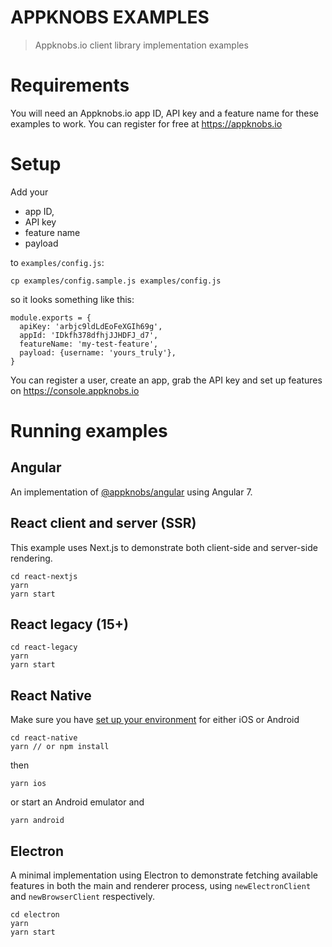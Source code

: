 # APPKNOBS EXAMPLES

> Appknobs.io client library implementation examples

# Requirements

You will need an Appknobs.io app ID, API key and a feature name for these examples to work.
You can register for free at https://appknobs.io

# Setup

Add your

* app ID,
* API key
* feature name
* payload

to `examples/config.js`:

```
cp examples/config.sample.js examples/config.js
```

so it looks something like this:

```
module.exports = {
  apiKey: 'arbjc9ldLdEoFeXGIh69g',
  appId: 'IDkfh378dfhjJJHDFJ_d7',
  featureName: 'my-test-feature',
  payload: {username: 'yours_truly'},
}
```

You can register a user, create an app, grab the API key and set up features on https://console.appknobs.io

# Running examples

## Angular

An implementation of [@appknobs/angular](https://www.npmjs.com/package/@appknobs/angular) using Angular 7.

## React client and server (SSR)

This example uses Next.js to demonstrate both client-side and server-side rendering.

```
cd react-nextjs
yarn
yarn start
```

## React legacy (15+)

```
cd react-legacy
yarn
yarn start
```

## React Native

Make sure you have [set up your environment](https://facebook.github.io/react-native/docs/getting-started.html) for either iOS or Android

```
cd react-native
yarn // or npm install
```

then

```
yarn ios
```

or start an Android emulator and

```
yarn android
```

## Electron

A minimal implementation using Electron to demonstrate fetching available features in both the main and renderer process, using `newElectronClient` and `newBrowserClient` respectively.

```
cd electron
yarn
yarn start
```

